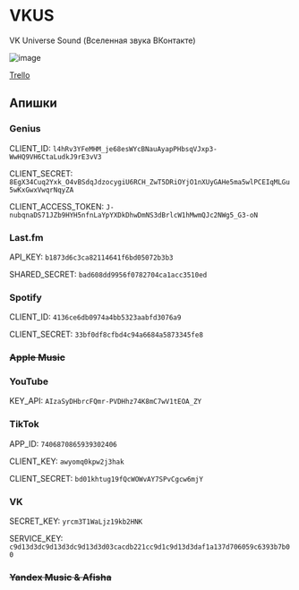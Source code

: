 # VKUS

VK Universe Sound (Вселенная звука ВКонтакте)

![image](./logo.gif)

[Trello](https://trello.com/b/cSpLwvpd)

## Апишки

### Genius

CLIENT_ID: `l4hRv3YFeMHM_je68esWYcBNauAyapPHbsqVJxp3-WwHQ9VH6CtaLudkJ9rE3vV3`

CLIENT_SECRET: `8EgX34Cuq2Yxk_O4vBSdqJdzocygiU6RCH_ZwT5DRiOYjO1nXUyGAHe5ma5wlPCEIqMLGu5wKxGwxVwqrNqyZA`

CLIENT_ACCESS_TOKEN: `J-nubqnaDS71JZb9HYH5nfnLaYpYXDkDhwDmNS3dBrlcW1hMwmQJc2NWg5_G3-oN`

### Last\.fm

API_KEY: `b1873d6c3ca82114641f6bd05072b3b3`

SHARED_SECRET: `bad608dd9956f0782704ca1acc3510ed`

### Spotify

CLIENT_ID: `4136ce6db0974a4bb5323aabfd3076a9`

CLIENT_SECRET: `33bf0df8cfbd4c94a6684a5873345fe8`

<h3><del> Apple Music </del></h3>

### YouTube

KEY_API: `AIzaSyDHbrcFQmr-PVDHhz74K8mC7wV1tEOA_ZY`

### TikTok

APP_ID: `7406870865939302406`

CLIENT_KEY: `awyomq0kpw2j3hak`

CLIENT_SECRET: `bd01khtug19fQcWOWvAY7SPvCgcw6mjY`

<!-- //akseya
//eU90Zhn_HAhmIDL -->

### VK 

SECRET_KEY: `yrcm3T1WaLjz19kb2HNK`

SERVICE_KEY: `c9d13d3dc9d13d3dc9d13d3d03cacdb221cc9d1c9d13d3daf1a137d706059c6393b7b00`

<h3><del> Yandex Music & Afisha </del></h3>
